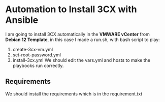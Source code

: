 
# Automation to Install 3CX with Ansible 

I am going to install 3CX automatically in the  **VMWARE vCenter**  from **Debian 12 Template**, in this case I made a run.sh, with bash script to play:

 1. create-3cx-vm.yml
 2. set-root-password.yml
 3. install-3cx.yml
 We should edit the vars.yml and hosts to make the playbooks run correctly.
 
## Requirements
We should install the requirements which is in the requirement.txt 
